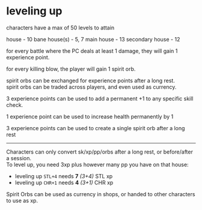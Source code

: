 # leveling up

characters have a max of 50 levels to attain

house           - 10
bane house(s)   - 5, 7
main house      - 13
secondary house - 12



for every battle where the PC deals at least 1 damage, 
they will gain 1 experience point.

for every killing blow, the player will gain 1 spirit orb.

spirit orbs can be exchanged for experience points after a long rest. \
spirit orbs can be traded across players, and even used as currency.

3 experience points can be used to add a permanent +1 to any specific skill check.

1 experience point can be used to increase health permanently by 1

3 experience points can be used to create a single spirit orb after a long rest

---

Characters can only convert sk/xp/pp/orbs after a long rest, or before/after a session. \
To level up, you need 3xp plus however many pp you have on that house:

* leveling up `STL+4` needs **7** _(3+4)_ STL xp
* leveling up `CHR+1` needs **4** _(3+1)_ CHR xp

Spirit Orbs can be used as currency in shops, or handed to other characters to use as xp.
